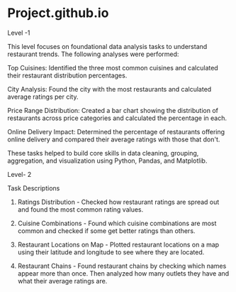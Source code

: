 # Project.github.io

Level -1 

This level focuses on foundational data analysis tasks to understand restaurant trends. The following analyses were performed:

Top Cuisines: Identified the three most common cuisines and calculated their restaurant distribution percentages.

City Analysis: Found the city with the most restaurants and calculated average ratings per city.

Price Range Distribution: Created a bar chart showing the distribution of restaurants across price categories and calculated the percentage in each.

Online Delivery Impact: Determined the percentage of restaurants offering online delivery and compared their average ratings with those that don't.

These tasks helped to build core skills in data cleaning, grouping, aggregation, and visualization using Python, Pandas, and Matplotlib.

Level- 2

Task Descriptions
1. Ratings Distribution -
Checked how restaurant ratings are spread out and found the most common rating values.

2. Cuisine Combinations -
Found which cuisine combinations are most common and checked if some get better ratings than others.

3. Restaurant Locations on Map -
Plotted restaurant locations on a map using their latitude and longitude to see where they are located.

4. Restaurant Chains -
Found restaurant chains by checking which names appear more than once. Then analyzed how many outlets they have and what their average ratings are.
